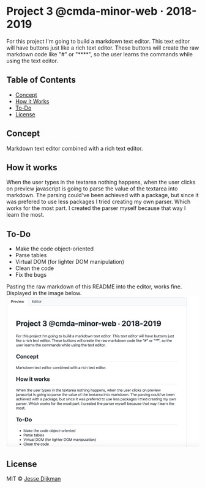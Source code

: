 # Project 3 @cmda-minor-web · 2018-2019
For this project I'm going to build a markdown text editor. This text editor will have buttons just like a rich text editor. These buttons will create the raw markdown code like "#" or "****", so the user learns the commands while using the text editor.

## Table of Contents
- [Concept](#concept)
- [How it Works](#how-it-works)
- [To-Do](#to-do)
- [License](#License)


## Concept
Markdown text editor combined with a rich text editor.

## How it works
When the user types in the textarea nothing happens, when the user clicks on preview javascript is going to parse the value of the textarea into markdown. The parsing could've been achieved with a package, but since it was prefered to use less packages I tried creating my own parser. Which works for the most part. I created the parser myself because that way I learn the most.

## To-Do
- Make the code object-oriented
- Parse tables
- Virtual DOM (for lighter DOM manipulation)
- Clean the code
- Fix the bugs

Pasting the raw markdown of this README into the editor, works fine. Displayed in the image below.
![](./images/editor-sh.png)

## License
MIT © [Jesse Dijkman](https://github.com/jesseDijkman1)
